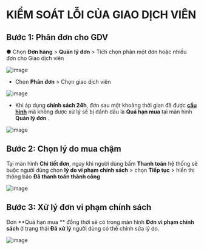 # KIỂM SOÁT LỖI CỦA GIAO DỊCH VIÊN
## Bước 1: Phân đơn cho GDV

  ●	Chọn **Đơn hàng** > **Quản lý đơn** > Tích chọn phân một đơn hoặc nhiều đơn cho Giao dịch viên

![image](https://user-images.githubusercontent.com/75475064/101975626-87f64700-3c70-11eb-847d-18c5a3673ec2.png)
 
 * Chọn **Phân đơn** > Chọn giao dịch viên 
 
 ![image](https://user-images.githubusercontent.com/75475064/101975644-a9efc980-3c70-11eb-94e7-9083b2c35e25.png)

 * Khi áp dụng **chính sách 24h**, đơn sau một khoảng thời gian đã được [**cấu hình**](m5/cauhinhnangcao.md) mà không được xử lý sẽ bị đánh dấu là **Quá hạn mua** tại màn hình **Quản lý đơn** . 
 
 ![image](https://user-images.githubusercontent.com/75475064/101975719-2682a800-3c71-11eb-81c2-73d1c084c883.png)

 

## Bước 2: Chọn lý do mua chậm

  Tại màn hình **Chi tiết đơn**, ngay khi người dùng bấm **Thanh toán** hệ thống sẽ buộc người dùng chọn **lý do vi phạm chính sách** > chọn **Tiếp tục** > hiển thị thông báo **Đã thanh toán thành công**
  
![image](https://user-images.githubusercontent.com/75475064/101975758-8f6a2000-3c71-11eb-86ca-be41b09462a2.png)
 
## Bước 3: Xử lý đơn vi phạm chính sách

Đơn **Quá hạn mua ** đồng thời sẽ có trong màn hình **Đơn vi phạm chính sách** ở trạng thái **Đã xử lý** người dùng có thể chỉnh sửa lý do.

![image](https://user-images.githubusercontent.com/75475064/101975743-5b8efa80-3c71-11eb-86a4-86e561130e45.png) 
 


